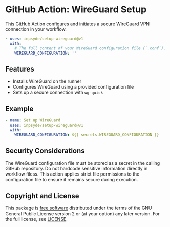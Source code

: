# GitHub Action: WireGuard Setup

This GitHub Action configures and initiates a secure WireGuard VPN connection in your workflow.

```yml
- uses: inpsyde/setup-wireguard@v1
  with:
    # The full content of your WireGuard configuration file (`.conf`).
    WIREGUARD_CONFIGURATION: ''
```

## Features

- Installs WireGuard on the runner
- Configures WireGuard using a provided configuration file
- Sets up a secure connection with `wg-quick`

## Example

```yml
- name: Set up WireGuard
  uses: inpsyde/setup-wireguard@v1
  with:
    WIREGUARD_CONFIGURATION: ${{ secrets.WIREGUARD_CONFIGURATION }}
```

## Security Considerations

The WireGuard configuration file must be stored as a secret in the calling GitHub repository. Do not
hardcode sensitive information directly in workflow filess.
This action applies strict file permissions to the configuration file to ensure it remains secure
during execution.

## Copyright and License

This package is [free software](https://www.gnu.org/philosophy/free-sw.en.html) distributed under
the terms of the GNU General Public License version 2 or (at your option) any later version. For the
full license, see [LICENSE](./LICENSE).
